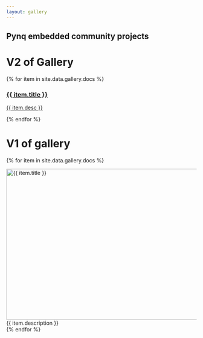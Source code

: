 ```yaml
---
layout: gallery
---
```


## Pynq embedded community projects

# V2 of Gallery

<div class="gallery">
{% for item in site.data.gallery.docs %}
  <div class="item">
    <a href="{{ item.href }}">
      <img src="{{ item.img }}" alt="">
      <h3>{{ item.title }}</h3>
      <p>{{ item.desc }}</p>
    </a>
  </div>
  {% endfor %} 
</div>
     

# V1 of gallery

{% for item in site.data.gallery.docs %}
<div class="gallery">
    <a target="_blank" href="{{ item.img }}">
    <img src="{{ item.img }}" alt="{{ item.title }}" width="600" height="400">
    </a>
    <div class="desc">{{ item.description }}</div>
</div>
{% endfor %}